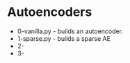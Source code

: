 # Autoencoders

- 0-vanilla.py - builds an autoencoder.
- 1-sparse.py - builds a sparse AE
- 2-
- 3-
